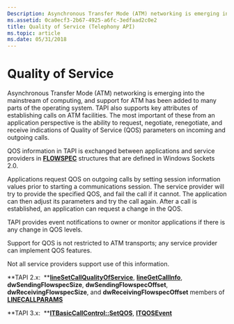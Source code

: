 ```yaml
---
Description: Asynchronous Transfer Mode (ATM) networking is emerging into the mainstream of computing, and support for ATM has been added to many parts of the operating system.
ms.assetid: 0ca0ecf3-2b67-4925-a6fc-3edfaad2c0e2
title: Quality of Service (Telephony API)
ms.topic: article
ms.date: 05/31/2018
---
```


# Quality of Service

Asynchronous Transfer Mode (ATM) networking is emerging into the mainstream of computing, and support for ATM has been added to many parts of the operating system. TAPI also supports key attributes of establishing calls on ATM facilities. The most important of these from an application perspective is the ability to request, negotiate, renegotiate, and receive indications of Quality of Service (QOS) parameters on incoming and outgoing calls.

QOS information in TAPI is exchanged between applications and service providers in [**FLOWSPEC**](https://docs.microsoft.com/windows/desktop/api/qos/ns-qos-flowspec) structures that are defined in Windows Sockets 2.0.

Applications request QOS on outgoing calls by setting session information values prior to starting a communications session. The service provider will try to provide the specified QOS, and fail the call if it cannot. The application can then adjust its parameters and try the call again. After a call is established, an application can request a change in the QOS.

TAPI provides event notifications to owner or monitor applications if there is any change in QOS levels.

Support for QOS is not restricted to ATM transports; any service provider can implement QOS features.

Not all service providers support use of this information.

**TAPI 2.x:  **[**lineSetCallQualityOfService**](https://msdn.microsoft.com/library/ms736090(v=VS.85).aspx), [**lineGetCallInfo**](https://msdn.microsoft.com/library/ms735720(v=VS.85).aspx), **dwSendingFlowspecSize**, **dwSendingFlowspecOffset**, **dwReceivingFlowspecSize**, and **dwReceivingFlowspecOffset** members of [**LINECALLPARAMS**](https://msdn.microsoft.com/library/ms735534(v=VS.85).aspx)

**TAPI 3.x:  **[**ITBasicCallControl::SetQOS**](/windows/desktop/api/tapi3if/nf-tapi3if-itbasiccallcontrol-setqos), [**ITQOSEvent**](/windows/desktop/api/tapi3if/nn-tapi3if-itqosevent)

 

 



